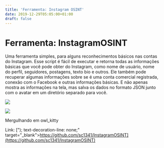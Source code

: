 ```yaml
---
title: 'Ferramenta: Instagram OSINT'
date: 2019-12-29T05:05:00+01:00
draft: false
---
```


Ferramenta: InstagramOSINT
==========================

Uma ferramenta simples, para alguns reconhecimentos básicos nas contas do Instagram. Esse script é fácil de executar e retorna todas as informações básicas que você pode obter do Instagram, como nome de usuário, nome do perfil, seguidores, postagens, texto bio e outros. Ele também pode recuperar algumas informações sobre se é uma conta comercial registrada, conexão com o Facebook e outras informações básicas. E não apenas mostra as informações na tela, mas salva os dados no formato JSON junto com o avatar em um diretório separado para você.

![](https://miro.medium.com/max/30/1*JoIzYUCoJIuI1_kXCn637w.png?q=20)

![](https://miro.medium.com/max/1424/1*JoIzYUCoJIuI1_kXCn637w.png)

Mergulhando em owl\_kitty

Link: ["); text-decoration-line: none;" target="\_blank">https://github.com/sc1341/InstagramOSINT](https://github.com/sc1341/InstagramOSINT)